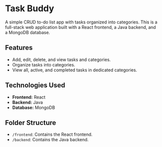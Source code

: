 # Task Buddy

A simple CRUD to-do list app with tasks organized into categories. This is a full-stack web application built with a React frontend, a Java backend, and a MongoDB database.

## Features
- Add, edit, delete, and view tasks and categories.
- Organize tasks into categories.
- View all, active, and completed tasks in dedicated categories.

## Technologies Used
- **Frontend:** React 
- **Backend:** Java 
- **Database:** MongoDB

## Folder Structure
- `/frontend`: Contains the React frontend.
- `/backend`: Contains the Java backend.

